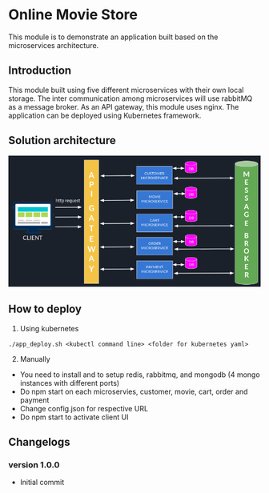 # Online Movie Store

This module is to demonstrate an application built based on the microservices architecture. 

## Introduction
This module built using five different microservices with their own local storage.
The inter communication among microservices will use rabbitMQ as a message broker.
As an API gateway, this module uses nginx.
The application can be deployed using Kubernetes framework.

## Solution architecture

![Microservices image](https://github.com/aguskwee/online-movie-store/blob/master/client/src/images/solution-arch.png)

## How to deploy
1. Using kubernetes 
```
./app_deploy.sh <kubectl command line> <folder for kubernetes yaml>
```

2. Manually
- You need to install and to setup redis, rabbitmq, and mongodb (4 mongo instances with different ports)
- Do npm start on each microservies, customer, movie, cart, order and payment
- Change config.json for respective URL
- Do npm start to activate client UI


## Changelogs

### version 1.0.0
* Initial commit

